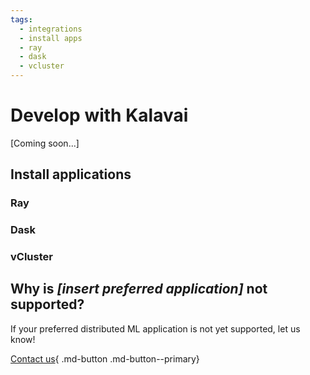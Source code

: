 ```yaml
---
tags:
  - integrations
  - install apps
  - ray
  - dask
  - vcluster
---
```

# Develop with Kalavai

[Coming soon...]

## Install applications

### Ray

### Dask

### vCluster


## Why is *[insert preferred application]* not supported?

If your preferred distributed ML application is not yet supported, let us know!

[Contact us](mailto:info@kalavai.net?subject=Application-request){ .md-button .md-button--primary}